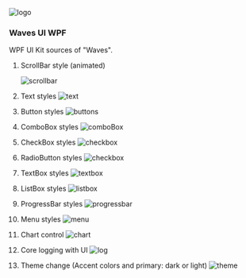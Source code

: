 ![logo](files/logo_very_small.png) 
### Waves UI WPF

WPF UI Kit sources of "Waves".

1. ScrollBar style (animated)

   ![scrollbar](files/screenshots/ScrollBar.gif)

2. Text styles
   ![text](files/screenshots/Text.png)

3. Button styles
   ![buttons](/files/screenshots/Buttons.png)
   
4. ComboBox styles
   ![comboBox](/files/screenshots/ComboBox.png)

5. CheckBox styles
   ![checkbox](/files/screenshots/CheckBox.png)
   
6. RadioButton styles
   ![checkbox](/files/screenshots/RadioButton.png)
   
7. TextBox styles
   ![textbox](/files/screenshots/TextBox.png)
   
8. ListBox styles
   ![listbox](/files/screenshots/ListBox.png)

9. ProgressBar styles
   ![progressbar](/files/screenshots/ProgressBar.png)
   
10. Menu styles
   ![menu](/files/screenshots/Menu.png)
   
11. Chart control
   ![chart](/files/screenshots/Charts.png)
   
12. Core logging with UI
   ![log](/files/screenshots/Log.png)
   
13. Theme change (Accent colors and primary: dark or light)
   ![theme](/files/screenshots/Theme.png)
